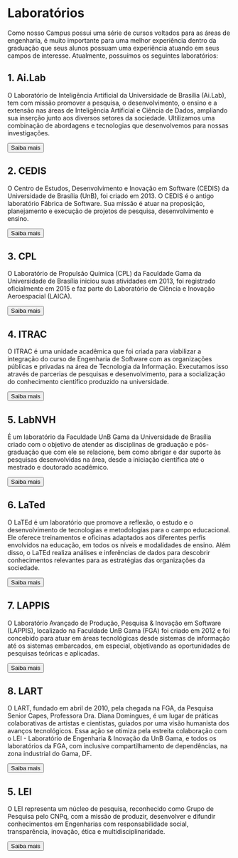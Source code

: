 <!DOCTYPE html>
<html>

<head>
<meta charset="UTF-8">
<title>Laboratórios UnB FGA</title>

<link rel="stylesheet" href="./css/paginas.css">

</head>

<body>

<div class="container">
<h1>Laboratórios</h1>

<div class="explicacao">
<p>Como nosso Campus possui uma série de cursos voltados para as áreas de engenharia, é muito importante para uma melhor experiência dentro da graduação que seus alunos possuam uma experiência atuando em seus campos de interesse. Atualmente, possuímos os seguintes laboratórios:
</p>
</div>

<div class="square-text">
<h2>1. Ai.Lab</h2>
<p>O Laboratório de Inteligência Artificial da Universidade de Brasília (Ai.Lab), tem com missão promover a pesquisa, o desenvolvimento, o ensino e a extensão nas áreas de Inteligência Artificial e Ciência de Dados, ampliando sua inserção junto aos diversos setores da sociedade. Ultilizamos uma combinação de abordagens e tecnologias que desenvolvemos para nossas investigações.
</p>
<a href="https://ailab.unb.br/#home">
<button class="centered-button">Saiba mais</button>
</a>
</div>

<div class="square-text">
<h2>2. CEDIS</h2>
<p>O Centro de Estudos, Desenvolvimento e Inovação em Software (CEDIS) da Universidade de Brasília (UnB), foi criado em 2013. O CEDIS é o antigo laboratório Fábrica de Software. Sua missão é atuar na proposição, planejamento e execução de projetos de pesquisa, desenvolvimento e ensino.
</p>
<a href="https://www.cedis.unb.br/in%C3%ADcio">
<button class="centered-button">Saiba mais</button>
</a>
</div>

<div class="square-text">
<h2>3. CPL</h2>
<p>O Laboratório de Propulsão Química (CPL) da Faculdade Gama da Universidade de Brasília iniciou suas atividades em 2013, foi registrado oficialmente em 2015 e faz parte do Laboratório de Ciência e Inovação Aeroespacial (LAICA).
</p>
<a href="https://fga.unb.br/cpl">
<button class="centered-button">Saiba mais</button>
</a>
</div>

<div class="square-text">
<h2>4. ITRAC</h2>
<p>O ITRAC é uma unidade acadêmica que foi criada para viabilizar a integração do curso de Engenharia de Software com as organizações públicas e privadas na área de Tecnologia da Informação. Executamos isso através de parcerias de pesquisas e desenvolvimento, para a socialização do conhecimento científico produzido na universidade.
</p>
<a href="https://itrac.unb.br/">
<button class="centered-button">Saiba mais</button>
</a>
</div>

<div class="square-text">
<h2>5. LabNVH</h2>
<p>É um laboratório da Faculdade UnB Gama da Universidade de Brasília criado com o objetivo de atender as disciplinas de graduação e pós-graduação que com ele se relacione, bem como abrigar e dar suporte às pesquisas desenvolvidas na área, desde a iniciação científica até o mestrado e doutorado acadêmico.</p>
<a href="http://www.labnvh.unb.br/">
<button class="centered-button">Saiba mais</button>
</a>
</div>

<div class="square-text">
<h2>6. LaTed</h2>
<p>O LaTEd é um laboratório que promove a reflexão, o estudo e o desenvolvimento de tecnologias e metodologias para o campo educacional. Ele oferece treinamentos e oficinas adaptados aos diferentes perfis envolvidos na educação, em todos os níveis e modalidades de ensino. Além disso, o LaTEd realiza análises e inferências de dados para descobrir conhecimentos relevantes para as estratégias das organizações da sociedade.</p>
<a href="https://sae.unb.br/lated/">
<button class="centered-button">Saiba mais</button>
</a>
</div>

<div class="square-text">
<h2>7. LAPPIS</h2>
<p>O Laboratório Avançado de Produção, Pesquisa & Inovação em Software (LAPPIS), localizado na Faculdade UnB Gama (FGA) foi criado em 2012 e foi concebido para atuar em áreas tecnológicas desde sistemas de informação até os sistemas embarcados, em especial, objetivando as oportunidades de pesquisas teóricas e aplicadas.</p>
<a href="https://fga.unb.br/lappis">
<button class="centered-button">Saiba mais</button>
</a>
</div>

<div class="square-text">
<h2>8. LART</h2>
<p>O LART, fundado em abril de 2010, pela chegada na FGA, da Pesquisa Senior Capes, Professora Dra. Diana Domingues, é um lugar de práticas colaborativas de artistas e cientistas, guiados por uma visão humanista dos avanços tecnológicos. Essa ação se otimiza pela estreita colaboração com o LEI - Laboratório de Engenharia & Inovação da UnB Gama, e todos os laboratórios da FGA, com inclusive compartilhamento de dependências, na zona industrial do Gama, DF.</p>
<a href="https://fga.unb.br/lart">
<button class="centered-button">Saiba mais</button>
</a>
</div>

<div class="square-text">
<h2>5. LEI</h2>
<p>O LEI representa um núcleo de pesquisa, reconhecido como Grupo de Pesquisa pelo CNPq, com a missão de produzir, desenvolver e difundir conhecimentos em Engenharias com responsabilidade social, transparência, inovação, ética e multidisciplinaridade.</p>
<a href="https://fga.unb.br/lei">
<button class="centered-button">Saiba mais</button>
</a>
</div>
</div>

</body>
</html>